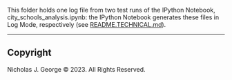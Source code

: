This folder holds one log file from two test runs of the IPython Notebook, city_schools_analysis.ipynb: the IPython Notebook generates these files in Log Mode, respectively (see [README.TECHNICAL.md](./README.TECHNICAL.md)).

----

## Copyright

Nicholas J. George © 2023. All Rights Reserved.
